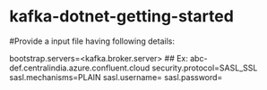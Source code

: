 # kafka-dotnet-getting-started

#Provide a input file having following details:

bootstrap.servers=<kafka.broker.server> ## Ex: abc-def.centralindia.azure.confluent.cloud
security.protocol=SASL_SSL
sasl.mechanisms=PLAIN
sasl.username=<CLUSTER API KEY>
sasl.password=<CLUSTER API SECRET>